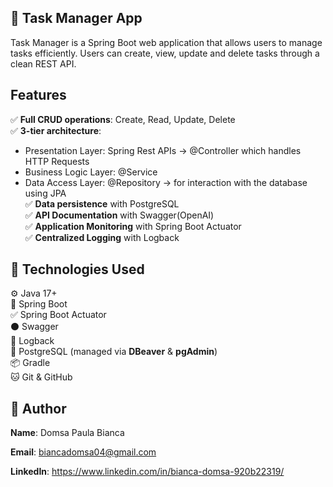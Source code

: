 ## 📱 Task Manager App

Task Manager is a Spring Boot web application that allows users to manage tasks efficiently. Users can create, view, update and delete tasks through a clean REST API.

## Features

✅ **Full CRUD operations**: Create, Read, Update, Delete  
✅ **3-tier architecture**:  
- Presentation Layer: Spring Rest APIs -> @Controller which handles HTTP Requests  
- Business Logic Layer: @Service  
- Data Access Layer: @Repository -> for interaction with the database using JPA  
✅ **Data persistence** with PostgreSQL  
✅ **API Documentation** with Swagger(OpenAI)  
✅ **Application Monitoring** with Spring Boot Actuator  
✅ **Centralized Logging** with Logback  
   
## 🔧 Technologies Used 
  
⚙️ Java 17+  
🍃 Spring Boot  
✅ Spring Boot Actuator  
⚫️ Swagger  
📑 Logback  
🐘 PostgreSQL (managed via **DBeaver** & **pgAdmin**)  
📦 Gradle  
🐱 Git & GitHub  

## 🙋 Author
  
**Name**: Domsa Paula Bianca  
  
**Email**: biancadomsa04@gmail.com  
  
**LinkedIn**: https://www.linkedin.com/in/bianca-domsa-920b22319/  
